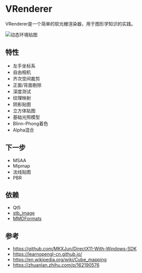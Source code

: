 # VRenderer
VRenderer是一个简单的软光栅渲染器，用于图形学知识的实践。

![动态环境贴图](https://github.com/vSatori/VRenderer/screenshots/动态环境贴图.png)



## 特性

- 左手坐标系
- 自由相机
- 齐次空间裁剪
- 正面/背面剔除
- 深度测试
- 纹理映射
- 阴影贴图
- 立方体贴图
- 基础光照模型
- Blinn-Phong着色
- Alpha混合

## 下一步

- MSAA
- Mipmap
- 法线贴图
- PBR

## 依赖

- Qt5
- [stb_image](https://github.com/nothings/stb)
- [MMDFormats](https://github.com/oguna/MMDFormats)

## 参考

- https://github.com/MKXJun/DirectX11-With-Windows-SDK
- https://learnopengl-cn.github.io/
- https://en.wikipedia.org/wiki/Cube_mapping
- https://zhuanlan.zhihu.com/p/162190576


